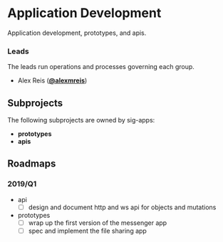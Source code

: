 <!---
This is an autogenerated file!

Please do not edit this file directly, but instead make changes to the
`/community/groups.yaml` file and run `make community-docs`.

--->
# Application Development
Application development, prototypes, and apis.

### Leads
The leads run operations and processes governing each group.

- Alex Reis (**[@alexmreis](https://github.com/alexmreis)**)
## Subprojects

The following subprojects are owned by sig-apps:
- **prototypes**
- **apis**

## Roadmaps

### 2019/Q1
- api
  - [ ] design and document http and ws api for objects and mutations
- prototypes
  - [ ] wrap up the first version of the messenger app
  - [ ] spec and implement the file sharing app